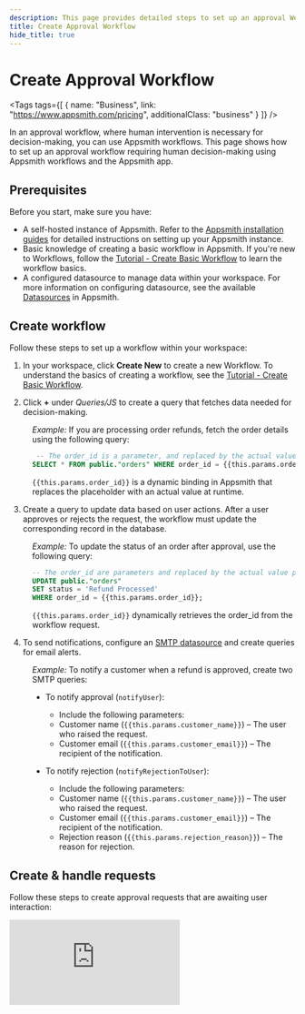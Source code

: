 ```yaml
---
description: This page provides detailed steps to set up an approval Webhook workflow on Appsmith.
title: Create Approval Workflow
hide_title: true
---
```

<!-- vale off -->

<div className="tag-wrapper">
 <h1>Create Approval Workflow</h1>

<Tags
tags={[
{ name: "Business", link: "https://www.appsmith.com/pricing", additionalClass: "business" }
]}
/>

</div>

<!-- vale on -->

In an approval workflow, where human intervention is necessary for decision-making, you can use Appsmith workflows. This page shows how to set up an approval workflow requiring human decision-making using Appsmith workflows and the Appsmith app.

<ZoomImage
  src="/img/appsmith-workflow-overview.png" 
  alt="Human-in-the-Loop Approval Workflow"
  caption="Human Intervention in an Approval Workflow"
/> 


## Prerequisites

Before you start, make sure you have:

* A self-hosted instance of Appsmith. Refer to the [Appsmith installation guides](/getting-started/setup/installation-guides) for detailed instructions on setting up your Appsmith instance.
* Basic knowledge of creating a basic workflow in Appsmith. If you're new to Workflows, follow the [Tutorial - Create Basic Workflow](/workflows/tutorials/create-workflow) to learn the workflow basics.
* A configured datasource to manage data within your workspace. For more information on configuring datasource, see the available [Datasources](/connect-data/reference) in Appsmith.

## Create workflow

Follow these steps to set up a workflow within your workspace: 

1. In your workspace, click **Create New** to create a new Workflow. To understand the basics of creating a workflow, see the [Tutorial - Create Basic Workflow](/workflows/tutorials/create-workflow#create-workflow).

2. Click **+** under *Queries/JS* to create a query that fetches data needed for decision-making.

<dd>

*Example:* If you are processing order refunds, fetch the order details using the following query:

```sql
 -- The order_id is a parameter, and replaced by the actual value passed by the application
SELECT * FROM public."orders" WHERE order_id = {{this.params.order_id}};
```

`{{this.params.order_id}}` is a dynamic binding in Appsmith that replaces the placeholder with an actual value at runtime.

</dd>

3. Create a query to update data based on user actions. After a user approves or rejects the request, the workflow must update the corresponding record in the database.

<dd>

*Example:* To update the status of an order after approval, use the following query:

```sql
-- The order_id are parameters and replaced by the actual value passed by the application
UPDATE public."orders"  
SET status = 'Refund Processed'  
WHERE order_id = {{this.params.order_id}};
```

`{{this.params.order_id}}` dynamically retrieves the order_id from the workflow request.


</dd>

4. To send notifications, configure an [SMTP datasource](/connect-data/reference/using-smtp) and create queries for email alerts.

<dd>

*Example:*  To notify a customer when a refund is approved, create two SMTP queries:

- To notify approval (`notifyUser`):

    - Include the following parameters:
    - Customer name (`{{this.params.customer_name}}`) – The user who raised the request.
    - Customer email (`{{this.params.customer_email}}`) – The recipient of the notification.

- To notify rejection (`notifyRejectionToUser`):
    - Include the following parameters:
    - Customer name (`{{this.params.customer_name}}`) – The user who raised the request.
    - Customer email (`{{this.params.customer_email}}`) – The recipient of the notification.
    - Rejection reason (`{{this.params.rejection_reason}}`) – The reason for rejection.


</dd>

## Create & handle requests

Follow these steps to create approval requests that are awaiting user interaction: 


<div style={{ position: "relative", paddingBottom: "calc(50.52% + 41px)", height: 0, width: "100%" }}>
  <iframe
    src="https://demo.arcade.software/5c6gbYZqNd3ko8vpkkeC?embed"
    frameBorder="0"
    loading="lazy"
    webkitAllowFullScreen
    mozAllowFullScreen
    allowFullScreen
    allow="fullscreen"
    style={{ position: "absolute", top: 0, left: 0, width: "100%", height: "100%" }}
    title="Appsmith | Connect Data"
  />
</div>


1. In your workflow, create a new **ApprovalRequest** query. This query allows you to define the approval request, including the requester name, approvers (individual emails or groups), metadata, and allowed resolutions such as `Approve` or `Reject`.

2. Configure the **ApprovalRequest** query with the necessary details:

<dd>

- **Request Name** – The title or identifier of the approval request, describing its purpose. For example, `Marketing Budget Approval - Q3` or `New Vendor Onboarding Request`.
- **Approver(s)** – Select individuals or groups who will approve or reject the request. The list of users depends on your workspace settings.
- **Metadata** – Attach relevant data such as order details or request information. For example, `{ "order": order }`.
- **Allowed Resolutions** – Define the actions approvers can take, such as "Approve" or "Reject."

</dd>

3. In the **Main** JSObject, write the code to handle approval requests by executing the ApprovalRequest query and processing the approver’s decision.

<dd>

For example, in the refund processing, if the resolution value is **Approve**, the system processes the refund by executing the `initiateRefund` query and then sends an approval email to the user, notifying them that the refund has been processed. If the resolution value is **Reject**, the system triggers the `notifyRejectionToUser` query to send a rejection email, informing the user that their refund request has been denied.

```javascript
export default {
    async executeWorkflow(data) {
        try {
            // Execute the approval request query
            const response = await approval_request.run();
            
            // Check if response is valid
            if (!response || !response.resolution) {
                console.error("Invalid approval response:", response);
                return false;
            }

            console.log("Approval request resolution:", response.resolution);

            if (response.resolution === "Approve") {
                console.log("Request Approved");
                
                // Process refund
                await initiateRefund.run({
                    "id": data.order_id,
                    "status": "Refund Processed"
                });

                // Notify user about approval
                await notifyUser.run({
                    "customer_email": data.customer_email,
                    "customer_name": data.customer_name
                });

            } else if (response.resolution === "Reject") {
                console.log("Request Rejected");

                // Notify user about rejection
                await notifyRejectionToUser.run({
                    "customer_email": data.customer_email,
                    "customer_name": data.customer_name,
                    "rejection_reason": data.rejection_reason
                });
            }

            return true;
        } catch (error) {
            console.error("Error executing workflow:", error);
            return false;
        }
    }
}
```



</dd>

4. Click the **Deploy** button. After deployment, a modal appears prompting you to **Configure Approval Requests**. Select an application within this workspace to handle approval queries from this workflow. 


5. Click the **Generate New Page** button. This automatically creates a new page within the selected application, preconfigured with a Table widget and the necessary queries to retrieve and resolve approval requests. 

6. Go to the application where the new page was generated and open it. In this new page, three queries are automatically created:

<dd>

- `getPendingRequests` – Fetches pending approval requests.
- `getResolvedRequests` – Retrieves previously resolved requests.
- `resolveRequest` – Processes user actions when a request is approved or rejected.

The Table widget is preconfigured and connected to the `getPendingRequests` query, displaying pending approval requests. You can click on the **Resolve** button to approve or reject the requests.

When you click **Approve**, the `resolveRequest` query is triggered, passing the request ID and resolution action to the workflow. When you click **Reject**, the `resolveRequest` query runs with the rejection action. If required, a rejection reason can be provided.

</dd>

7. Deploy your application to test approval and rejection actions. Users can now interact with approval requests, take necessary actions, and see updates in real time.

## Troubleshooting

If you face issues, contact the support team using the chat widget at the bottom right of this page.

## See also

* [Debug Workflow](/workflows/how-to-guides/debug-workflow) - Learn to debug workflows as you build them.
* [Pass Parameters to Workflows](/workflows/reference/pass-parameters-to-workflows) - Learn how to pass parameters to workflows from the Appsmith app or external systems.
* [Workflow Functions](/workflows/reference/workflow-functions) - Explore the variety of functions available for your workflows.
